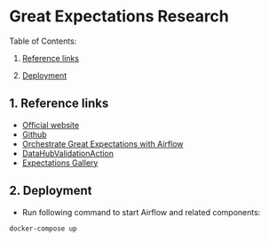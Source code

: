 # Great Expectations Research

Table of Contents:

1. [Reference links](#1-reference-links)

2. [Deployment]()

## 1. Reference links
- [Official website](https://greatexpectations.io/integrations/)
- [Github](https://github.com/great-expectations/great_expectations)
- [Orchestrate Great Expectations with Airflow](https://docs.astronomer.io/learn/airflow-great-expectations)
- [DataHubValidationAction](https://datahubproject.io/docs/metadata-ingestion/integration_docs/great-expectations/)
- [Expectations Gallery](https://greatexpectations.io/expectations/)

## 2. Deployment

- Run following command to start Airflow and related components:
```bash
docker-compose up
```

